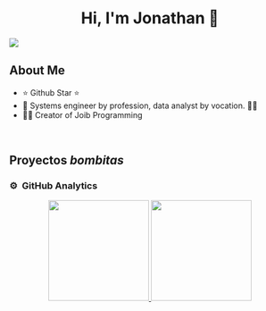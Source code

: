 <div align="center">
  <h1 align="center">Hi, I'm Jonathan 👋</h1>
</div>

<img src="https://imgur.com/dEQtQgo.png">

## About Me

- ⭐ Github Star ⭐ 
- 🥷 Systems engineer by profession, data analyst by vocation. 🧑‍💻
- 🧑‍🏫 Creator of Joib Programming 
<br>

## Proyectos *bombitas*

### ⚙️ &nbsp;GitHub Analytics

<p align="center">
<a href="https://github.com/JonathanDavid29">
  <img height="180em" src="https://github-readme-stats-eight-theta.vercel.app/api?username=JonathanDavid29&show_icons=true&theme=algolia&include_all_commits=true&count_private=true"/>
  <img height="180em" src="https://github-readme-stats-eight-theta.vercel.app/api/top-langs/?username=JonathanDavid29&layout=compact&langs_count=8&theme=algolia"/>
</a>
</p>
